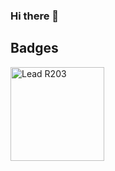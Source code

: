 ### Hi there 👋

## Badges

[<img src="https://certificates.researchertraining.cloud.edu.au/static/R203.svg" width="150px" title="Lead R203">](https://certificates.researchertraining.cloud.edu.au/certificate/tyui)

<!--
**jangari/jangari** is a ✨ _special_ ✨ repository because its `README.md` (this file) appears on your GitHub profile.

Here are some ideas to get you started:

- 🔭 I’m currently working on ...
- 🌱 I’m currently learning ...
- 👯 I’m looking to collaborate on ...
- 🤔 I’m looking for help with ...
- 💬 Ask me about ...
- 📫 How to reach me: ...
- 😄 Pronouns: ...
- ⚡ Fun fact: ...
-->
